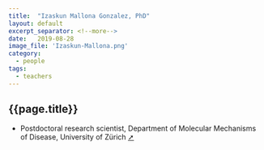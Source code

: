 ```yaml
---
title:  "Izaskun Mallona Gonzalez, PhD"
layout: default
excerpt_separator: <!--more-->
date:   2019-08-28
image_file: 'Izaskun-Mallona.png'
category:
  - people
tags:
  - teachers
---
```


## {{page.title}}

* Postdoctoral research scientist, Department of Molecular Mechanisms of Disease, University of Zürich [➚](https://www.dmmd.uzh.ch/en/research/baubec/groupmembers/imallona.html)

<!--more-->

